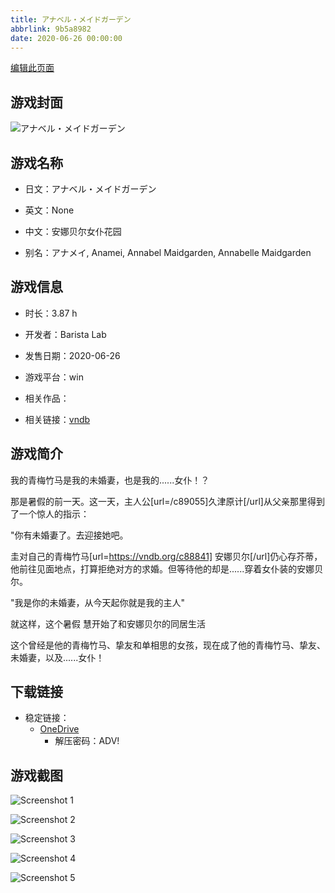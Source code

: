```yaml
---
title: アナベル・メイドガーデン
abbrlink: 9b5a8982
date: 2020-06-26 00:00:00
---
```

[编辑此页面](https://github.com/ACG-3/ADV3-source/blob/main/source/_posts/games/%E7%A9%BA%E3%81%AE%E9%9D%92%E3%81%A8%E7%99%BD%E3%81%A8%EF%BC%8F%E7%9E%AC%E3%81%8D%E3%81%AE%E5%A4%8F.md)

## 游戏封面

![アナベル・メイドガーデン](https://pan.timero.xyz/d/onedrive/img_lib_001/%E7%A9%BA%E3%81%AE%E9%9D%92%E3%81%A8%E7%99%BD%E3%81%A8%EF%BC%8F%E7%9E%AC%E3%81%8D%E3%81%AE%E5%A4%8F_cover.avif)


## 游戏名称

- 日文：アナベル・メイドガーデン
- 英文：None
- 中文：安娜贝尔女仆花园

- 别名：アナメイ, Anamei, Annabel Maidgarden, Annabelle Maidgarden


## 游戏信息

- 时长：3.87 h
- 开发者：Barista Lab
- 发售日期：2020-06-26
- 游戏平台：win
- 相关作品：

- 相关链接：[vndb](https://vndb.org/v28030)


## 游戏简介

我的青梅竹马是我的未婚妻，也是我的......女仆！？


那是暑假的前一天。这一天，主人公[url=/c89055]久津原计[/url]从父亲那里得到了一个惊人的指示：

"你有未婚妻了。去迎接她吧。

圭对自己的青梅竹马[url=https://vndb.org/c88841] 安娜贝尔[/url]仍心存芥蒂，他前往见面地点，打算拒绝对方的求婚。但等待他的却是......穿着女仆装的安娜贝尔。

"我是你的未婚妻，从今天起你就是我的主人"

就这样，这个暑假 慧开始了和安娜贝尔的同居生活

这个曾经是他的青梅竹马、挚友和单相思的女孩，现在成了他的青梅竹马、挚友、未婚妻，以及......女仆！


## 下载链接

- 稳定链接：
    - [OneDrive](https://pan.timero.xyz/onedrive/adv_lib_001/%E7%A9%BA%E3%81%AE%E9%9D%92%E3%81%A8%E7%99%BD%E3%81%A8%EF%BC%8F%E7%9E%AC%E3%81%8D%E3%81%AE%E5%A4%8F)
        - 解压密码：ADV!



## 游戏截图


![Screenshot 1](https://pan.timero.xyz/d/onedrive/img_lib_001/%E7%A9%BA%E3%81%AE%E9%9D%92%E3%81%A8%E7%99%BD%E3%81%A8%EF%BC%8F%E7%9E%AC%E3%81%8D%E3%81%AE%E5%A4%8F_Screenshot_1.avif)

![Screenshot 2](https://pan.timero.xyz/d/onedrive/img_lib_001/%E7%A9%BA%E3%81%AE%E9%9D%92%E3%81%A8%E7%99%BD%E3%81%A8%EF%BC%8F%E7%9E%AC%E3%81%8D%E3%81%AE%E5%A4%8F_Screenshot_2.avif)

![Screenshot 3](https://pan.timero.xyz/d/onedrive/img_lib_001/%E7%A9%BA%E3%81%AE%E9%9D%92%E3%81%A8%E7%99%BD%E3%81%A8%EF%BC%8F%E7%9E%AC%E3%81%8D%E3%81%AE%E5%A4%8F_Screenshot_3.avif)

![Screenshot 4](https://pan.timero.xyz/d/onedrive/img_lib_001/%E7%A9%BA%E3%81%AE%E9%9D%92%E3%81%A8%E7%99%BD%E3%81%A8%EF%BC%8F%E7%9E%AC%E3%81%8D%E3%81%AE%E5%A4%8F_Screenshot_4.avif)

![Screenshot 5](https://pan.timero.xyz/d/onedrive/img_lib_001/%E7%A9%BA%E3%81%AE%E9%9D%92%E3%81%A8%E7%99%BD%E3%81%A8%EF%BC%8F%E7%9E%AC%E3%81%8D%E3%81%AE%E5%A4%8F_Screenshot_5.avif)

